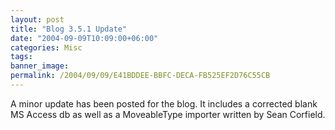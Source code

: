 ```yaml
---
layout: post
title: "Blog 3.5.1 Update"
date: "2004-09-09T10:09:00+06:00"
categories: Misc 
tags: 
banner_image: 
permalink: /2004/09/09/E41BDDEE-BBFC-DECA-FB525EF2D76C55CB
---
```


A minor update has been posted for the blog. It includes a corrected blank MS Access db as well as a MoveableType importer written by Sean Corfield.